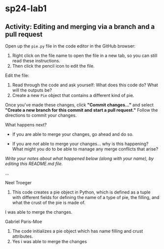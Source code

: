 # sp24-lab1
## Activity: Editing and merging via a branch and a pull request

Open up the `pie.py` file in the code editor in the GitHub browser: 
1. Right click on the file name to open the file in a new tab, so you can still read these instructions.
2. Then click the pencil icon to edit the file.

Edit the file:
1. Read through the code and ask yourself: What does this code do? What will the outputs be?
2. Create a new `Pie` object that contains a different kind of pie.

Once you've made these changes, click **"Commit changes..."** and select **"Create a new branch for this commit and start a pull request."** Follow the directions to commit your changes.

What happens next? 

- If you are able to merge your changes, go ahead and do so.

- If you are _not_ able to merge your changes... why is this happening? What might you do to be able to manage any merge conflicts that arise?

_Write your notes about what happened below (along with your name), by editing this README.md file._

...

Neel Troeger

1. This code creates a pie object in Python, which is defined as a tuple with different fields for defining the name of a type of pie, the filling, and what the crust of the pie is made of.

I was able to merge the changes.

Gabriel Paris-Moe
1. The code initializes a pie object which has name filling and crust attributes.
2. Yes i was able to merge the changes
